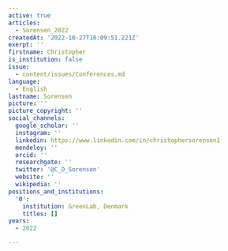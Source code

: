 ```yaml
---
active: true
articles:
  - Sorensen_2022
createdAt: '2022-10-27T16:09:51.221Z'
exerpt: ''
firstname: Christopher
is_institution: false
issue:
  - content/issues/Conferences.md
language:
  - English
lastname: Sorensen
picture: ''
picture_copyright: ''
social_channels:
  google_scholar: ''
  instagram: ''
  linkedin: https://www.linkedin.com/in/christophersorensen1
  mendeley: ''
  orcid: ''
  researchgate: ''
  twitter: '@C_D_Sorensen'
  website: ''
  wikipedia: ''
positions_and_institutions:
  '0':
    institution: GreenLab, Denmark
    titles: []
years:
  - 2022

---
```

